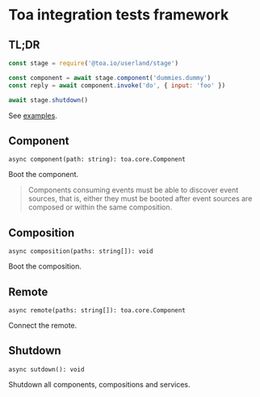 # Toa integration tests framework

## TL;DR

```javascript
const stage = require('@toa.io/userland/stage')

const component = await stage.component('dummies.dummy')
const reply = await component.invoke('do', { input: 'foo' })

await stage.shutdown()
```

See [examples](../example/stage).

## Component

`async component(path: string): toa.core.Component`

Boot the component.

> Components consuming events must be able to discover event sources, that is, either they must be
> booted after event sources are composed or within the same composition.

## Composition

`async composition(paths: string[]): void`

Boot the composition.

## Remote

`async remote(paths: string[]): toa.core.Component`

Connect the remote.

## Shutdown

`async sutdown(): void`

Shutdown all components, compositions and services.
